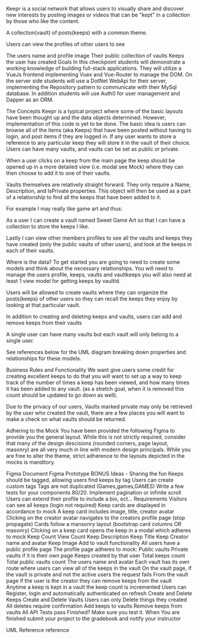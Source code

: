 Keepr is a social network that allows users to visually share and discover new interests by posting images or videos that can be "kept" in a collection by those who like the content.

A collection(vault) of posts(keeps) with a common theme.

Users can view the profiles of other users to see

The users name and profile image
Their public collection of vaults
Keeps the user has created
Goals
In this checkpoint students will demonstrate a working knowledge of building full-stack applications. They will utilize a VueJs frontend implementing Vuex and Vue-Router to manage the DOM. On the server side students will use a DotNet WebApi for their server, implementing the Repository pattern to communicate with their MySql database. In addition students will use Auth0 for user management and Dapper as an ORM.

The Concepts
Keepr is a typical project where some of the basic layouts have been thought up and the data objects determined. However, implementation of this code is yet to be done. The basic idea is users can browse all of the items (aka Keeps) that have been posted without having to login, and post items if they are logged in. If any user wants to store a reference to any particular keep they will store it in the vault of their choice. Users can have many vaults, and vaults can be set as public or private.

When a user clicks on a keep from the main page the keep should be opened up in a more detailed view (i.e. modal see Mock) where they can then choose to add it to one of their vaults.

Vaults themselves are relatively straight forward. They only require a Name, Description, and IsPrivate properties. This object will then be used as a part of a relationship to find all the keeps that have been added to it.

For example I may really like game art and thus:

As a user I can create a vault named Sweet Game Art so that I can have a collection to store the keeps I like.

Lastly I can view other members profiles to see all the vaults and keeps they have created (only the public vaults of other users), and look at the keeps in each of their vaults.

Where is the data?
To get started you are going to need to create some models and think about the necessary relationships. You will need to manage the users profile, keeps, vaults and vaultkeeps you will also need at least 1 view model for getting keeps by vaultId.

Users will be allowed to create vaults where they can organize the posts(keeps) of other users so they can recall the keeps they enjoy by looking at that particular vault.

In addition to creating and deleting keeps and vaults, users can add and remove keeps from their vaults

A single user can have many vaults but each vault will only belong to a single user.

See references below for the UML diagram breaking down properties and relationships for these models.

Business Rules and Functionality
We want give users some credit for creating excellent keeps to do that you will want to set up a way to keep track of the number of times a keep has been viewed, and how many times it has been added to any vault. (as a stretch goal, when it is removed this count should be updated to go down as well).

Due to the privacy of our users, Vaults marked private may only be retrieved by the user who created the vault, there are a few places you will want to make a check on what vaults should be returned.

Adhering to the Mock
You have been provided the following Figma to provide you the general layout. While this is not strictly required, consider that many of the design descisions (rounded corners, page layout, masonry) are all very much in line with modern design principals. While you are free to alter the theme, strict adherence to the layouts depicted in the mocks is manditory.

Figma Document
Figma Prototype
BONUS Ideas - Sharing the fun
Keeps should be tagged, allowing users find keeps by tag
Users can create custom tags
Tags are not duplicated (Games,games,GAMES)
Write a few tests for your components 80/20.
Implement pagination or infinite scroll
Users can extend their profile to include a bio, ect...
Requirements
Visitors can see all keeps (login not required)
Keep cards are displayed in accordance to mock
A keep card includes image, title, creator avatar
Clicking on the creator avatar navigates to the creators profile page (stop propagate)
Cards follow a mansonry layout (bootstrap card columns OR masonry)
Clicking on a keep card opens the keep in a modal which adheres to mock
Keep Count
View Count
Keep Description
Keep Title
Keep Creator name and avatar
Keep Image
Add to vault functionality
All users have a public profile page
The profile page adheres to mock:
Public vaults
Private vaults if it is their own page
Keeps created by that user
Total keeps count
Total public vaults count
The users name and avatar
Each vault has its own route where users can view all of the keeps in the vault
On the vault page, if the vault is private and not the active users the request fails
From the vault page if the user is the creator they can remove keeps from the vault
Anytime a keep is kept in a vault the keep count is incremented
Users can Register, login and automatically authenticated on refresh
Create and Delete Keeps
Create and Delete Vaults
Users can only Delete things they created
All deletes require confirmation
Add keeps to vaults
Remove keeps from vaults
All API Tests pass
Finished?
Make sure you test it. When You are finished submit your project to the gradebook and notify your instructor

UML Reference reference
